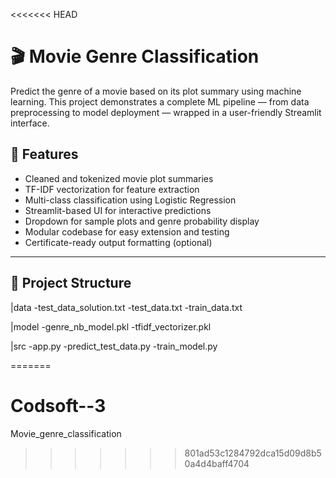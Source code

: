 <<<<<<< HEAD
# 🎬 Movie Genre Classification

Predict the genre of a movie based on its plot summary using machine learning. This project demonstrates a complete ML pipeline — from data preprocessing to model deployment — wrapped in a user-friendly Streamlit interface.


## 🧠 Features

- Cleaned and tokenized movie plot summaries  
- TF-IDF vectorization for feature extraction  
- Multi-class classification using Logistic Regression  
- Streamlit-based UI for interactive predictions  
- Dropdown for sample plots and genre probability display  
- Modular codebase for easy extension and testing  
- Certificate-ready output formatting (optional)

---

## 📁 Project Structure
|data -test_data_solution.txt
      -test_data.txt
      -train_data.txt

|model -genre_nb_model.pkl
       -tfidf_vectorizer.pkl

|src -app.py
     -predict_test_data.py
     -train_model.py

=======
# Codsoft--3
Movie_genre_classification
>>>>>>> 801ad53c1284792dca15d09d8b50a4d4baff4704
